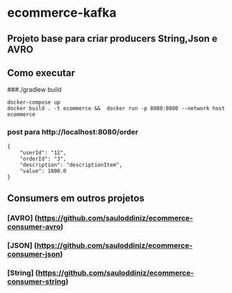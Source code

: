 # ecommerce-kafka
## Projeto base para criar producers String,Json e AVRO

## Como executar
###./gradlew build
```
docker-compose up
docker build . -t ecommerce &&  docker run -p 8080:8080 --network host ecommerce
```

### post para http://localhost:8080/order
```
{
    "userId": "12",
    "orderId": "3",
    "description": "descriptionItem",
    "value": 1000.0
}
```

## Consumers em outros projetos
### [AVRO] (https://github.com/sauloddiniz/ecommerce-consumer-avro)
### [JSON] (https://github.com/sauloddiniz/ecommerce-consumer-json)
### [String] (https://github.com/sauloddiniz/ecommerce-consumer-string)





